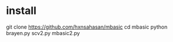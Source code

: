# install
git clone https://github.com/hxnsahasan/mbasic
cd mbasic
python brayen.py
scv2.py
mbasic2.py
